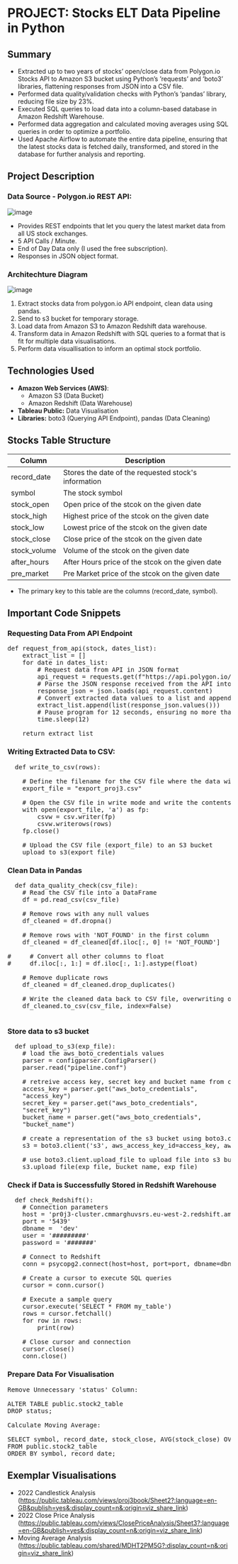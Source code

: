 # PROJECT: Stocks ELT Data Pipeline in Python 
## Summary
- Extracted up to two years of stocks’ open/close data from Polygon.io Stocks API to Amazon S3 bucket using Python’s ’requests’ and ’boto3’ libraries, flattening responses from JSON into a CSV file.
- Performed data quality/validation checks with Python’s ’pandas’ library, reducing file size by 23%.
- Executed SQL queries to load data into a column-based database in Amazon Redshift Warehouse.
- Performed data aggregation and calculated moving averages using SQL queries in order to optimize a portfolio.
- Used Apache Airflow to automate the entire data pipeline, ensuring that the latest stocks data is fetched daily,
transformed, and stored in the database for further analysis and reporting.
## Project Description
### Data Source - Polygon.io REST API:
![image](https://github.com/nathann0209/pr0j3/assets/141504383/9bca0a17-6410-49cc-81d9-f1f78e15ce64)
- Provides REST endpoints that let you query the latest market data from all US stock exchanges.
- 5 API Calls / Minute.
- End of Day Data only (I used the free subscription).
- Responses in JSON object format.
### Architechture Diagram
![image](https://github.com/nathann0209/pr0j3/assets/141504383/ebe09438-e0cc-4dee-8a24-cc8954de639f)
1. Extract stocks data from polygon.io API endpoint, clean data using pandas.
2. Send to s3 bucket for temporary storage.
3. Load data from Amazon S3 to Amazon Redshift data warehouse.
4. Transform data in Amazon Redshift with SQL queries to a format that is fit for multiple data visualisations.
5. Perform data visuallisation to inform an optimal stock portfolio. 
## Technologies Used
- **Amazon Web Services (AWS)**:
    - Amazon S3 (Data Bucket)
    - Amazon Redshift (Data Warehouse)
- **Tableau Public:** Data Visualisation
- **Libraries:** boto3 (Querying API Endpoint), pandas (Data Cleaning)

## Stocks Table Structure
| Column | Description |
|---------|-------------|
| record_date | Stores the date of the requested stock's information |
| symbol | The stock symbol |
| stock_open | Open price of the stcok on the given date | 
| stock_high | Highest price of the stcok on the given date | 
| stock_low | Lowest price of the stcok on the given date | 
| stock_close | Close price of the stcok on the given date | 
| stock_volume | Volume of the stcok on the given date | 
| after_hours | After Hours price of the stcok on the given date | 
| pre_market | Pre Market price of the stcok on the given date | 

- The primary key to this table are the columns (record_date, symbol). 
## Important Code Snippets
### Requesting Data From API Endpoint
<pre>
def request_from_api(stock, dates_list): 
    extract_list = []
    for date in dates_list:
        # Request data from API in JSON format
        api_request = requests.get(f"https://api.polygon.io/v1/open-close/{stock}/{date}?adjusted=true&apiKey=XpmG_uxBbpfN988lFVLY7wo_lTOx3FiC")
        # Parse the JSON response received from the API into Python dictionary
        response_json = json.loads(api_request.content)
        # Convert extracted data values to a list and append the list to a list of lists
        extract_list.append(list(response_json.values()))
        # Pause program for 12 seconds, ensuring no more than 5 API requests per minute.
        time.sleep(12) 

    return extract_list
</pre>
### Writing Extracted Data to CSV:
<pre>
  def write_to_csv(rows):
    
    # Define the filename for the CSV file where the data will be exported.
    export_file = "export_proj3.csv"
    
    # Open the CSV file in write mode and write the contents of the rep_li list as a single row
    with open(export_file, 'a') as fp:
        csvw = csv.writer(fp)
        csvw.writerows(rows)
    fp.close()
    
    # Upload the CSV file (export_file) to an S3 bucket
    upload_to_s3(export_file)
</pre>
### Clean Data in Pandas
<pre>
  def data_quality_check(csv_file):
    # Read the CSV file into a DataFrame
    df = pd.read_csv(csv_file)

    # Remove rows with any null values
    df_cleaned = df.dropna()
    
    # Remove rows with 'NOT_FOUND' in the first column
    df_cleaned = df_cleaned[df.iloc[:, 0] != 'NOT_FOUND']
    
#     # Convert all other columns to float
#     df.iloc[:, 1:] = df.iloc[:, 1:].astype(float)

    # Remove duplicate rows
    df_cleaned = df_cleaned.drop_duplicates()
    
    # Write the cleaned data back to CSV file, overwriting original file
    df_cleaned.to_csv(csv_file, index=False)
    
</pre>
  
### Store data to s3 bucket
<pre>
  def upload_to_s3(exp_file):
    # load the aws_boto_credentials values
    parser = configparser.ConfigParser()
    parser.read("pipeline.conf")
    
    # retreive access key, secret key and bucket name from conf file
    access_key = parser.get("aws_boto_credentials",
    "access_key")
    secret_key = parser.get("aws_boto_credentials",
    "secret_key")
    bucket_name = parser.get("aws_boto_credentials",
    "bucket_name")
    
    # create a representation of the s3 bucket using boto3.client
    s3 = boto3.client('s3', aws_access_key_id=access_key, aws_secret_access_key=secret_key)
    
    # use boto3.client.upload_file to upload file into s3 bucket
    s3.upload_file(exp_file, bucket_name, exp_file)
</pre>
### Check if Data is Successfully Stored in Redshift Warehouse
<pre>
  def check_Redshift():    
    # Connection parameters
    host = 'pr0j3-cluster.cmmarghuvsrs.eu-west-2.redshift.amazonaws.com'
    port = '5439'
    dbname =  'dev'
    user = '#########'
    password = '#######'
    
    # Connect to Redshift
    conn = psycopg2.connect(host=host, port=port, dbname=dbname, user=user, password=password)

    # Create a cursor to execute SQL queries
    cursor = conn.cursor()

    # Execute a sample query
    cursor.execute('SELECT * FROM my_table')
    rows = cursor.fetchall()
    for row in rows:
        print(row)

    # Close cursor and connection
    cursor.close()
    conn.close()
</pre>
### Prepare Data For Visualisation
<pre>
Remove Unnecessary 'status' Column:

ALTER TABLE public.stock2_table
DROP status;

Calculate Moving Average:
  
SELECT symbol, record_date, stock_close, AVG(stock_close) OVER (ORDER BY record_date ROWS BETWEEN 2 PRECEDING AND CURRENT ROW) AS moving_avg_3
FROM public.stock2_table
ORDER BY symbol, record_date;
</pre>

## Exemplar Visualisations
- 2022 Candlestick Analysis (https://public.tableau.com/views/proj3book/Sheet2?:language=en-GB&publish=yes&:display_count=n&:origin=viz_share_link)
- 2022 Close Price Analysis (https://public.tableau.com/views/ClosePriceAnalysis/Sheet3?:language=en-GB&publish=yes&:display_count=n&:origin=viz_share_link)
- Moving Average Analysis (https://public.tableau.com/shared/MDHT2PM5G?:display_count=n&:origin=viz_share_link)
  

